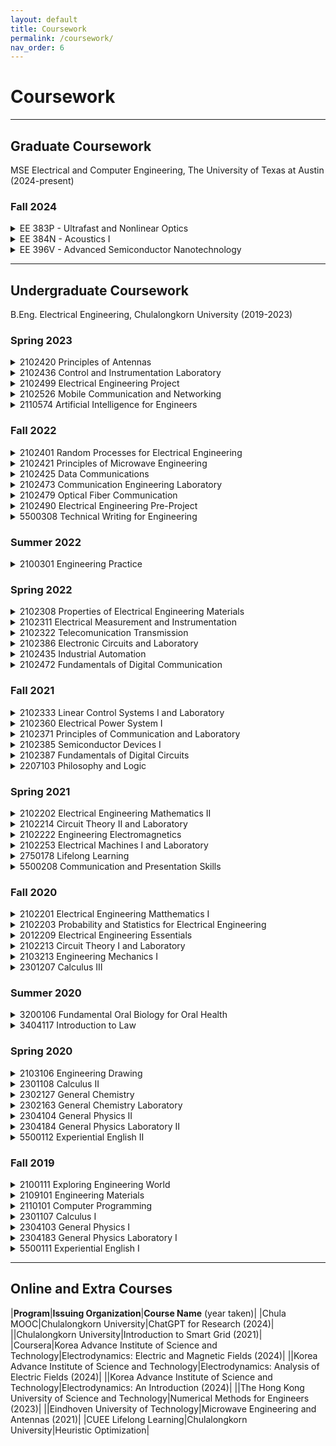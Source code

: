 ```yaml
---
layout: default
title: Coursework
permalink: /coursework/
nav_order: 6
---
```


# Coursework

---

## Graduate Coursework
MSE Electrical and Computer Engineering, The University of Texas at Austin (2024-present)

### Fall 2024

<Details>
<summary> EE 383P - Ultrafast and Nonlinear Optics </summary>
{% highlight ruby %}
    Credit hours: '3'
    Instructor: 'David Burghoff'
    Contents:
     'Basic formalisms needed to describe ultrafast systems and nonlinear phenomena (such as the nonlinear wave equation and saturable absorption), as well as the fundamental origins of these phenomena'
     'Methods for generating ultrafast states of light, including mode-locking, Q-switching, and novel frequency comb formation'
     'Techniques for detecting and characterizing ultrafast sources, such as autocorrelation, FROG, and SPIDER'
     'Important applications of ultrafast/nonlinear optical technology, including dual-comb spectroscopy, lidar, terahertz generation, and attosecond science'
    Books:
     'Nonlinear Optics (Boyd)'
     'Ultrafast Optics (Weiner)'
{% endhighlight %}
</details>

<Details>
<summary> EE 384N - Acoustics I </summary>
{% highlight ruby %}
    Credit hours: '3'
    Instructor: 'Mark F. Hamilton'
    Contents:
     'General theory of waves; transient and steady-state disturbances; reflection and transmission at interfaces; impedance terminations'
     'Lumped-element approximations; barriers; normal modes of strings membranes, and enclosures; horns'
     'Stratified media; ray theory; introduction to attenuation and dispersion due to viscosity, heat conduction, and relaxation'
    Books:
     'Fundamentals of Physical Acoustics (Blackstock)'
{% endhighlight %}
</details>

<Details>
<summary> EE 396V - Advanced Semiconductor Nanotechnology </summary>
{% highlight ruby %}
    Credit hours: '3'
    Instructor: 'Xiuling Li'
    Contents:
     'Introduction of nanotechnology and formation of nanotechnology building blocks'
     'Characterization of nanotechnology building blocks'
     'Nano-devices'
     'Nano-systems and manufacturing'
{% endhighlight %}
</details>

---

## Undergraduate Coursework
B.Eng. Electrical Engineering, Chulalongkorn University (2019-2023)

### Spring 2023

<Details>
<summary> 2102420 Principles of Antennas </summary>
{% highlight ruby %}
    Units: '3 (3-0-6)'
    Instructor: 'Jakapan Lee'
    Contents: 
     'Basic definition and theory; Isotropic point source; Power and field patterns; Directivity and gain; Efficiency, polarization; Input impedance and bandwidth'
     'Friis transmission equation; Radiation from current elements; Ground effects; Radiation properties of wire and loop antennas' 
     'Array antenna; Yagi-Uda antenna and log-periodic antenna; Aperture antenna; Microstrip antenna'
     'Modern antenna for current applications; Antenna characteristics measurement'
    Books: 
     'Fundamentals of Engineering Electromagnetics (Cheng)'
     'Antenna Theory: Analysis and Design (Balanis)'
{% endhighlight %}
</details>

<Details>
<summary> 2102436 Control and Instrumentation Laboratory </summary>
{% highlight ruby %}
    Units: '1 (0-3-0)'
    Instructors: 'David Banjerdpongchai, Suchin Arunsawatwong, Manop Wongsaisuwan, Jitkomut Songsiri'
    Contents: 
     'Experimental topics related to control systems and instrumentation: Linear and nonlinear systems, PID controllers, System identifications'
{% endhighlight %}
</details>

<Details>
<summary> 2102499 Electrical Engineering Project </summary>
{% highlight ruby %}
    Units: '3 (0-6-3)'
    Contents: 
     'Practical and interesting projects or problems in various fields of electrical engineering: power, electronics, control systems and communications.'
{% endhighlight %}
</details>

<Details>
<summary> 2102526 Mobile Communication and Networking </summary>
{% highlight ruby %}
    Units: '3 (3-0-9)'
    Instructors: 'Pasu Kaewplang, Panuwat Janpugdee, Lunchakorn Wuttisittikulkij, Chaodit Aswakul'
    Contents: 
     'Overview of future wireless systems for voice, data, video and Internet services; Radio wave propagation and modeling'
     'Cellular concept and network planning; Voice codec: Linear Predictive Coding and waveform coding' 
     'Techniques for combating fading: adaptive equalizer, channel coding and diversity; FDMA, TDMA, CDMA, OFDM, multiuser and multicarrier systems'
     'Multiple input/output systems (MIMO), wireless local area networks: IEEE802 standards, cellular mobile phone systems standards: 4G and 5G, smart homes and appliances, wireless sensor networksx automated motorways, Ad-Hoc networks design and applications.'
     'Software-defined network (SDN)'
{% endhighlight %}
</details>

<Details>
<summary> 2110574 Artificial Intelligence for Engineers </summary>
{% highlight ruby %}
    Units: '3 (3-0-9)'
    Instructors: 'CPE faculties'
    Contents: 
     'Introduction to artificial intelligence; AI for optimization; Machine learning process'
     'Linear and logistic regression; Naïve Bayes classification'
     'Decision tree learning; unsupervised learning and clustering'
     'Artificial neural network; Deep learning'
{% endhighlight %}
</details>

### Fall 2022
<Details>
<summary> 2102401 Random Processes for Electrical Engineering </summary>
{% highlight ruby %}
    Units: '3 (3-0-6)'
    Instructors: 'Jitkomut Songsiri, Charnchai Pluempitiwiriyawej'
    Contents: 
     'Basic concepts of probability theory; Random variables; Stochastic processes; Mean, covariances, and correlations'
     'Stationary random processes; Analysis of random signals; Power spectral density; Response of linear systems to random signals; Amplitude modulation by random signals; Optimum linear estimators.'
    Book:
     'Probability, Statistics, and Random Processes For Electrical Engineering (Leon-Garcia)'
{% endhighlight %}
</details>

<Details>
<summary> 2102421 Principles of Microwave Engineering </summary>
{% highlight ruby %}
    Units: '3 (3-0-6)'
    Instructors: 'Jakapan Lee, Panuwat Janpugdee'
    Contents: 
     'Review of Maxwell’s equations, Plane waves; Microwave transmission lines and waveguides'
     'Microwave network analysis; Impedance and equivalent voltage and current; The s-matrix; Signal flow graphs; Impedance matching and tuning'
     'Power dividers and directional couplers; Microwave filters; Microwave amplifiers' 
     'Point-to-point microwave link; Radar system; Microwave propagation; Noises'
    Books: 
     'Fundamentals of Engineering Electromagnetics (Cheng)'
     'Microwave Engineering (Pozar)'
{% endhighlight %}
</details>

<Details>
<summary> 2102425 Data Communications </summary>
{% highlight ruby %}
    Units: '3 (3-0-6)'
    Instructor: 'Chaiyachet Saivichit'
    Contents: 
     'Introduction to data communications and networks; Layered protocols and network architectures; Basics of data transmission (characteristics of transmission media, modulation, multiplexing)' 
     'Data link protocols (error detection, error correction, data link control protocols)'
     'Point-to-point protocols at network layer (routing, flow control, error recovery); Delay models in data networks'
     'Multi-access communications (Aloha, CSMA, multi-access reservations); Network security; Cloud network, architecture and system'
    Book: 
     'Introduction to Data Communications and Networking (Forouzan)'
{% endhighlight %}
</details>

<Details>
<summary> 2102473 Communication Engineering Laboratory </summary>
{% highlight ruby %}
    Units: '3 (3-0-6)'
    Instructors: 'EE faculties'
    Contents: 
     'Hands-on laboratory in three major areas related to communication engineering, namely, telecommunications, electromagnetic waves and digital signal processing.'
{% endhighlight %}
</details>

<Details>
<summary> 2102479 Optical Fiber Communication </summary>
{% highlight ruby %}
    Units: '3 (3-0-6)'
    Instructor: 'Duang-rudee Worasucheep'
    Contents: 
     'Overview of optical fiber communications; Wave guiding in optical fibers, Mode theory for dielectric circular waveguides' 
     'Signal distortion in optical fibers due to loss and dispersion' 
     'Optical sources, laser diodes; Modulation techniques'
     'Photodetector, optical receiver operation'
     'Digital transmission systems, power budget analysis; Dispersion management; Optical fiber amplifiers'
     'Principle and components in WDM systems; Introduction to FTTX.'
    Book: 
     'Optical Fiber Communications (Keiser)'
{% endhighlight %}
</details>

<Details>
<summary> 2102490 Electrical Engineering Pre-Project </summary>
{% highlight ruby %}
    Units: '1 (0-2-1)'
    Instructor: 'Suwit Kiravittaya'
    Contents: 
     'Problem framework; Guidelines for problem solving and solution of an electrical engineering project'
{% endhighlight %}
</details>

<Details>
<summary> 5500308 Technical Writing for Engineering </summary>
{% highlight ruby %}
    Units: '3 (3-0-6)'
    Instructor: 'Rananda Rungnaphawet'
    Contents: 
     'Practice in writing summaries composing different types and styles of writing in the field of engineering and writing reports of studies and experiments.'
{% endhighlight %}
</details>

### Summer 2022
<Details>
<summary> 2100301 Engineering Practice </summary>
{% highlight ruby %}
    Units: '2'
    Contents: 
     'Engineering practice in related areas under supervision of experienced engineers in private sectors or government agencies.'
{% endhighlight %}
</details>

### Spring 2022
<Details>
<summary> 2102308 Properties of Electrical Engineering Materials </summary>
{% highlight ruby %}
    Units: '3 (3-0-6)'
    Instructors: 'Apiwat Lek-Uthai, Songphol Kanjanachuchai, Suwit Kiravittaya'
    Contents: 
     'Structure of materials; electrical properties of materials; magnetic properties of materials; electrical conductors'
     'Introduction to semiconductor devices; superconductivity; solid, liquid and gas dielectrics; applications of materials in electrical power.'
    Book: 
     'Principles of electronic materials and device (Kasap)'
{% endhighlight %}
</details>

<Details>
<summary> 2102311 Electrical Measurement and Instrumentation </summary>
{% highlight ruby %}
    Units: '3 (3-0-6)'
    Instructors: 'Chanchana Tangwongsan, Arporn Teeramongkonrasmee'
    Contents: 
     'Units and standard of electrical measurement;Instrument classification and characteristics; Measurement analysis' 
     'Measurement of DC and AC current and voltage using analog and digital instruments'
     'Power, power factor, and energy measurement' 'Measurement of resistance, inductance, capacitance'
     'Frequency and period/time-interval measurement'
     'Noises; Transducers; Calibration'
{% endhighlight %}
</details>

<Details>
<summary> 2102322 Telecomunication Transmission </summary>
{% highlight ruby %}
    Units: '3 (3-0-6)'
    Instructors: 'Pasu Kaewplang, Panuwat Janpugdee'
    Contents: 
     'Wire and wireless communication'
     'Network; Z, Y, S, ABCD matrices'
     'Connection and basic circuits, Network transformation, Transmission quantities, Signal transmission circuit techniques, Wave filters, attenuator, Impedance matching, Transmission line theory, Incident and reflected waves, Standing wave ratio, Line characteristics for open, short, terminated load, lossless and lossy lines'
     'Reflections in time domain, bounce diagrams' 'Introduction to Optical Communications and Networking'
     'Plane wave propagtion; Radio wave propagation'
{% endhighlight %}
</details>

<Details>
<summary> 2102386 Electronic Circuits and Laboratory </summary>
{% highlight ruby %}
    Units: '4 (3-3-6)'
    Instructor: 'Cherdkul Sopavanit, Wanchalerm Pora, Bunchauy Supmonchai, Napong Panitantum'
    Contents: 
     'Current-voltage and frequency characteristics; Analysis and design of diode circuits'
     'Aanalysis and design of BJT, MOS, CMOS and BiCMOS transistor circuits'
     'Operational amplifier and its applications, power supply module'
     'Experimental topics relate to semiconductor devices, transistor amplifiers, frequency response, operational amplifier and its applications.'
    Book: 
     'Microelectronic Circuits (Sedra and Smith)'    
{% endhighlight %}
</details>

<Details>
<summary> 2102435 Industrial Automation </summary>
{% highlight ruby %}
    Units: '3 (3-0-6)'
    Instructor: 'David Banjerdpongchai'
    Contents: 
     'Thermal sensors; mechanical sensors; optical sensors'
     'Signal conditioning; final control elements; programmable logic control (PLC); distributed control system (DCS)'
     'Communication modules; Human machine interface (HMI); Alarm management systems'
     'Selected applications to factory automation and process automation'
    Book: 
     'Process Control Instrumentation Technology (Johnson)' 
{% endhighlight %}
</details>

<Details>
<summary> 2102472 Fundamentals of Digital Communication </summary>
{% highlight ruby %}
    Units: '3 (3-0-6)'
    Instructors: 'Widhyakorn Asdornwised, Lunchakorn Wuttisittikulkij'
    Contents: 
     'Signals and Spectra; random signals and power spectral density; Review of sampling theorem; probability and random processes'
     'Baseband and bandpass transmission; Baseband digital modulation and pulse shaping' 
     'Bandpass digital modulation; Detection theory; Coherent and noncoherent receiver'
     'Performance analysis: bit and symbol error rate; channel equalization; Time synchronization'
     'Multipath fading channels; Spread spectrum techniques; multichannel and multicarrier systems'
     'Introduction to information theory; Source coding, Channel coding'
    Book:
     'Fundamentals of Digital Communication (Madhow)'
{% endhighlight %}
</details>

### Fall 2021
<Details>
<summary> 2102333 Linear Control Systems I and Laboratory </summary>
{% highlight ruby %}
    Units: '4 (3-3-6)'
    Instructor: 'Manop Wongsaisuwan'
    Contents: 
     'Open-loop and closed-loop control systems;Mathematical models of physical systems; Linearization'
     'Block diagrams; Signal flow graphs; Basic control actions and compensations'
     'Time-domain responses; Routh-Hurwitz stability test; Control system design by the root locus method'
     'Bode and Nyquist plots; Nyquist stability criterion; Control system design by frequency response method'
     'Computer simulation and experiment of control system design'
    Book:
     'Modern Control Engineering (Ogata)'
{% endhighlight %}
</details>

<Details>
<summary> 2102360 Electrical Power System I </summary>
{% highlight ruby %}
    Units: '3 (3-0-6)'
    Instructors: 'Naebboon Hoonchareon, Kulyos Audomvongseree, Surachai Chaitusaney, Hadsakoon Boriphonmongkol'
    Contents: 
     'Introduction to power systems; Sources of electric energy; Power system structure; load characteristics; Basic power system calculation; Electric power plants'
     'Transmission line parameters; Transmission line model and performance analysis' 
     'Power transformer model and perunit system' 'Electrical power distribution system; Power system equipment'
{% endhighlight %}
</details>

<Details>
<summary> 2102371 Principles of Communication and Laboratory </summary>
{% highlight ruby %}
    Units: '3 (3-0-6)'
    Instructors: 'Nisachon Tangsangiumvisai, Lunchakorn Wuttisittikulkij, Teerapol Silawan'
    Contents: 
     'Communication models, wire/cable and wireless/radio; An overview of signals, linear systems and Fourier transform'
     'Analog modulation; random process and noise in communication systems'
     'Digital baseband transmission and power spectrum analysis; Nyquist’s sampling theorem and quantization; Pulse code modulation, Delta modulation and Time division multiplexing'
     'Introduction to digital modulation and information theory; Introduction to communication systems: transmission lines, radio wave propagation, microwave components and communication, satellite communications, optical communication'
{% endhighlight %}
</details>

<Details>
<summary> 2102385 Semiconductor Devices I </summary>
{% highlight ruby %}
    Units: '3 (3-0-6)'
    Instructor: 'Songphol Kanjanachuchai'
    Contents: 
     'Crystal properties and growth of semiconductors; Atoms and electrons; Energy band and charge carriers in semiconductors; excess carriers in semiconductors'
     'Junctions; Field-effect transistors; Bipolar junction transistors'
     'Optoelectronic devices; Power devices'
    Book:
     'Solid State Electronic Devices (Streetman and Banerjee)'
{% endhighlight %}
</details>

<Details>
<summary> 2102387 Fundamentals of Digital Circuits </summary>
{% highlight ruby %}
    Units: '3 (3-0-6)'
    Instructor: 'Wanchalerm Pora, Bunchauy Supmonchai, Suree Pumrin'
    Contents: 
     'Number systems and codes; Boolean algebra; Minterms and maxterms; sum-of-products and product-of-sums'
     'Karnaugh maps; Two-level and multi-level gate circuits; Medium-scale combinational circuits: multiplexer, encoder, and decoder; Combinational circuit design'
     'Sequential circuits: latch, flip-flop; register, and counter; Analysis of clocked sequential circuits: Moore and Mealy machines'
     'Circuits for arithmetic operations: adder, subtractor, and multiplier'
     'MOS and CMOS logic; VHDL for digital system design; Logic simulation and FPGA programming.'
    Book:
     'Fundamentals of logic design (Roth)'
{% endhighlight %}
</details>

<Details>
<summary> 2207103 Philosophy and Logic </summary>
{% highlight ruby %}
    Units: '3 (3-0-6)'
    Instructor: 'Arts faculty'
    Contents: 
     'Meaning and scope of philosophy; major problems of philosophy; The problems of ultimate reality, Knowledge and sources of knowledge'
     'Ethics, aesthetics, and applied philosophy' 'Logic as an instrument of philosophy; Nature of inductive and deductive methods of easoning; principles of valid and invalid reasoning; analysis of reasoning in ordinary language' 
{% endhighlight %}
</details>

### Spring 2021
<Details>
<summary> 2102202 Electrical Engineering Mathematics II </summary>
{% highlight ruby %}
    Units: '3 (3-0-6)'
    Instructor: 'Nisachon Tangsangiumvisai'
    Contents: 
     'Systems of linear equations; elementary row operations; Rank; Matrix algebra; Inverse of a matrix; LU factorization; Determinants'
     'Vector spaces and subspaces; Bases and dimensions; Linear transformation and matrix representation; Coordinate vectors; Change of basis' 
     'Eigenvalues and eigenvectors; Diagonalization and similarity transformation; Functions of a square matrix; Cayley-Hamilton theorem; Infinite series, Matrix exponentials; Applications to differential equations'
     'Functions of a complex variable; Analytic functions and derivatives; Elementary functions; Integration in the complex plane; Cauchy’s integral theorem; Taylor and Laurent series; Residue theorem and applications; Conformal mapping'
    Books:
      'Linear Algebra with Applications (Nicholson)'
      'Complex Variables and Applications (Churchill)'
{% endhighlight %}
</details>

<Details>
<summary> 2102214 Circuit Theory II and Laboratory </summary>
{% highlight ruby %}
    Units: '3 (3-0-6)'
    Instructor: 'Naebboon Hoonchareon'
    Contents: 
     'Transient and steady-state responses: first-Order and second-order circuits, step response, zero-input and zerostate responses' 'Laplace transform analysis for circuit and transfer function applications: transient and steady-state responses, network and systems, frequency response'
     'Bode plots; Resonant circuit; Principles of basic filtering: low-pass filter, band-pass filter and high-pass filter'
     'Two-port networks: basic two-port parameters; interconnected twoport networks'
{% endhighlight %}
</details>

<Details>
<summary> 2102222 Engineering Electromagnetics </summary>
{% highlight ruby %}
    Units: '3 (3-0-6)'
    Instructor: 'Jakapan Lee'
    Contents: 
     'Vector analysis; Electrostatic fields in free space; Electrostatic fields in dielectrics and conductors; Laplace equation and simple solution method; Energy in electrostatic fields'
     'Convection current and conduction currents; Magnetostatic fields; Magnetic forces; Energy in magnetostatic fields'
     'Electromagnetic induction and Maxwell’s equations; Time-harmonic electromagnetic fields and their phasors'
     'Plane waves in an unbounded medium, free-space, dielectric and conductor; Electromagnetic power transmission and Poynting’s theorem'
    Book:
     'Fundamentals of Engineering Electromagnetics (Cheng)'
{% endhighlight %}
</details>

<Details>
<summary> 2102253 Electrical Machines I and Laboratory </summary>
{% highlight ruby %}
    Units: '4 (3-3-6)'
    Instructors: 'Somboon Sangwongwanich, Surapong Suwankawin'
    Contents: 
     'Basic principles of electromechanical energy conversion: electromagnetic forces, Faraday’s law, Ampere’s law, Gauss’s law, magnetic materials, magnetic circuits'
     'DC machine constructions; steady-state analysis, characteristics, and testing of dc generators and dc motors'
     'Construction and characteristics of transformers'
     'Fundamentals of ac machines; AC machine constructions; Rotating magnetic fields; Steady-state analysis, characteristics, and testing of synchronous generators and induction motors'
     'Hands-on activities and experimental topics related with the lecture'
    Book:
     'Electric Machinery Fundamentals (Chapman)'
{% endhighlight %}
</details>

<Details>
<summary> 2750178 Lifelong Learning </summary>
{% highlight ruby %}
    Units: '3 (3-0-6)'
    Instructors: 'EDU faculties'
    Contents: 
     'Learning system of each individual within the context of lifelong education; Essential attributes and skills for becoming a person with love of lifelong learning; Practical approaches for the fostering of a person with love of lifelong learning'
{% endhighlight %}
</details>

<Details>
<summary> 5500208 Communication and Presentation Skills </summary>
{% highlight ruby %}
    Units: '3 (3-0-6)'
    Instructors: 'Language institute faculties'
    Contents: 
     'Practice using English for social communication and giving oral presentation on engineering-related topics'
{% endhighlight %}
</details>

### Fall 2020
<Details>
<summary> 2102201 Electrical Engineering Matthematics I </summary>
{% highlight ruby %}
    Units: '3 (3-0-6)'
    Instructor: 'Supatana Auethavekiat'
    Contents: 
     'First-order and higher-order ordinary differential equations; Series solutions of ordinary differential equations'
     'Fourier series; Fourier integral and transform'
     'Laplace transform; Partial fraction expansion; Partial differential equations'
     'Boundary-value problem; applications in Electrical Engineering'
{% endhighlight %}
</details>

<Details>
<summary> 2102203 Probability and Statistics for Electrical Engineering </summary>
{% highlight ruby %}
    Units: '3 (3-0-6)'
    Instructor: 'Chaodit Aswakul'
    Contents: 
     'Elements of probability: axioms of probability, conditional probability, independent events, Bayes’ theorem' 
     'Random variables: discrete and continuous random variables, probability functions, function of r.v., expectation, variance, covariance, moments, moment generating functions, Markov’s and Chebyshev’s inequalities, the weak law of large numbers' 'Special random variables: Bernoulli, binomial, multinomial, geometric, Poisson, hypergeometric, negative binomial, uniform, normal (Gaussian), exponential, gamma, chi- square, t, F' 
     'Sampling: sample mean, sample variance, histogram, sampling distributions from a normal population' 
     'Parameter estimation: method of moments'
{% endhighlight %}
</details>

<Details>
<summary> 2012209 Electrical Engineering Essentials </summary>
{% highlight ruby %}
    Units: '3 (3-0-6)'
    Instructors: 'EE faculties'
    Contents: 
     'Basic knowledge and understanding of present trends of electrical engineering technology in various fields, i.e., electrical power, electronics, control, and communication, based on which the students can grasp the whole picture of electrical engineering.' 
     'The course is composed of lectures, hands-on laboratories in basic applications and MATLAB, and study trip. The lectures will be given by the Department staffs and invited experts from the industries, and will cover the topics ranging from basic researches to state-of-the-art technologies of each field.'
{% endhighlight %}
</details>

<Details>
<summary> 2102213 Circuit Theory I and Laboratory </summary>
{% highlight ruby %}
    Units: '4 (3-3-6)'
    Instructors: 'Chanchana Tangwongsan, Thavatchai Tayjasanant, Napong Panitantum'
    Contents: 
     'DC concepts; Ohm’s law; Kirchhoff’s laws; Circuit components; Passive sign convention' 'Periodic functions; Sinusoidal steady state; Phasor representations; Impedances and admittances'
     'Node and mesh analysis; superposition theorem; source transformation; Thevenin and Norton theorem; Maximum power transfer' 
     'Phasor diagram; AC power analysis; Polyphase circuits' 
     'Laboratories on electrical circuits and measuring equipments'
{% endhighlight %}
</details>

<Details>
<summary> 2103213 Engineering Mechanics I </summary>
{% highlight ruby %}
    Units: '3 (3-0-6)'
    Instructors: 'ME faculties'
    Contents: 
     'Introduction to statics; Two- and three-dimensional force systems' 
     'Equilibrium; Friction; Distributed forces; Fluid statics'
     'Introduction to dynamics; Kinematics of particles; Kinetics of particles; Plane kinematics of rigid bodies'
    Book:
     'Engineering Mechanics (Hibbeler)' 
{% endhighlight %}
</details>

<Details>
<summary> 2301207 Calculus III </summary>
{% highlight ruby %}
    Units: '3'
    Instructors: 'Paisan Nakmahachalasint, Khamron Mekchay, Nithi Rungtanapirom'
    Contents: 
     'Surfaces in three dimensional space; Polar coordinate system; Calculus of realvalued functions of several variables and its applications; Line integrals' 
{% endhighlight %}
</details>

### Summer 2020
<Details>
<summary> 3200106 Fundamental Oral Biology for Oral Health </summary>
{% highlight ruby %}
    Units: '3'
    Instructors: 'Thantrira Porntaveetus'
    Contents: 
     'Development, anatomy, biochemistry, and function of gingiva, teeth, and oral environment. Dental caries and periodontal diseases. Fluoride and cavity protection. Oral hygiene routine. Dental care and tooth whitening products. Dental treatment for children, adolescences, elderly people. Tooth replacement.' 
{% endhighlight %}
</details>

<Details>
<summary> 3404117 Introduction to Law </summary>
{% highlight ruby %}
    Units: '3'
    Instructors: 'Manit Chumpa'
    Contents: 
     'Introduction to the study of laws; nature and sources of law, kinds and characteristics of law; the making, application, and interpretation of law and its abrogation; law of persons: natural and juristic persons; legal rights; nature and kinds of rights; rights under the Civil and Commercial Codes; other laws having economic implication, including antitrust laws and consumer protection law.' 
{% endhighlight %}
</details>

### Spring 2020
<Details>
<summary> 2103106 Engineering Drawing </summary>
{% highlight ruby %}
    Units: '3'
    Instructors: 'Gridsada Phanomchoeng'
    Contents: 
     'Introduction to engineering drawing; Applied Geometry; Orthogrphic projection, writing, and reading'
     'Dimensioning; Sectional view; Threaded fastener; Assembly drawing; AutoCAD tutorial'
{% endhighlight %}
</details>

<Details>
<summary> 2301108 Calculus II </summary>
{% highlight ruby %}
    Units: '3'
    Instructors: 'Kirati Sriamorn'
    Contents: 
     'Mathematical Induction; Sequences; Series; Power Series; Taylor Series; Maclaurin Series'
     'Three dimensional space; Vector; Line; Plane; Vector function with limit derivative and integral; arc length'
     'Functions of several variables; Limits and Continuity; Partial derivatives; Tangent Planes and Linear Approximations; The Chain rule; Directional Derivatives and the Gradient Vector; Maximum and Minimum Values'
     'Double Integrals over Rectangles; Iterated Integrals; Double Integrals over General Regions'
     'First-order differential equations:Separable Equations; Homogeneous Differential Equation; Exact Differential Equation; Integrating factor; Linear and Bernoulli Differential Equations; Applications of Differential Equations'
{% endhighlight %}
</details>

<Details>
<summary> 2302127 General Chemistry </summary>
{% highlight ruby %}
    Units: '3'
    Instructors: 'Nattapong Paiboonvorachat, Sakulsuk Unarunotai'
    Contents: 
     'Atomic structures; Chemical bonding; Periodic table; Molecular structures'
     'Stoichiometry; States of matters; Solutions and Colloids; Thermodynamics; Chemical Equilibrium; Acid-base equilibira; Electrochemistry; Chemical kinetics; Nuclear reactions'
    Book:
     'Chemistry (Silberberg)'
{% endhighlight %}
</details>

<Details>
<summary> 2302163 General Chemistry Laboratory </summary>
{% highlight ruby %}
    Units: '1'
    Instructors: 'Chem faculties'
    Contents: 
     'Qualitative analysis techniques, Graham's law of gas diffusion, structure of metals and crystals, chemical equilibrium, indicators, acid-base titrations, pH of solution and hydrolysis.'
{% endhighlight %}
</details>

<Details>
<summary> 2304104 General Physics II </summary>
{% highlight ruby %}
    Units: '3'
    Instructors: 'Chayanit Asawatangtrakuldee'
    Contents: 
     'Electrostatics; DC circuit; AC circuit; basic electronics; electromagnetic induction; physical and geometrical optics; modern physics; application of basic physics.'
    Book:
     'Physics for Scientists and Engineers (Jewett and Serway)'
{% endhighlight %}
</details>

<Details>
<summary> 2304184 General Physics Laboratory II </summary>
{% highlight ruby %}
    Units: '1'
    Instructors: 'Physics faculties'
    Contents: 
     'Electrical measurement and basic electrical equipment; ammeter and voltmeter; AC circuit; semiconductor devices; lense and spherical mirror; diffraction and interference of light; polarization; radioactivity; electromagnetic induction.'
{% endhighlight %}
</details>

<Details>
<summary> 5500112 Experiential English II </summary>
{% highlight ruby %}
    Units: '3'
    Instructors: 'Language institute faculties'
    Contents: 
     'Further practice in the four language skills for everyday communication; analyzing, synthesizing, summarizing and evaluating information from different sources; giving oral and/or written presentations.'
{% endhighlight %}
</details>

### Fall 2019

<Details>
<summary> 2100111 Exploring Engineering World </summary>
{% highlight ruby %}
    Units: '3'
    Instructors: 'Engieering faculties'
    Contents: 
     'Engineering topics related to daily life: energy, resources, environment manufacturing, process, industry, material, automotive, infrastructure, information system and bio engineering'
{% endhighlight %}
</details>

<Details>
<summary> 2109101 Engineering Materials </summary>
{% highlight ruby %}
    Units: '3'
    Instructors: 'Engieering faculties'
    Contents: 
     'Crystal structure of solids. Crystal defects. Mechanical properties of materials.'
     'Dislocation and strengthening mechanism of metals. Mechanical failure of materials. Phase diagram and solid state reaction. Fabrication and applications of metals.' 
     'Structure, properties, and applications of ceramic.' 
     'Structure, properties, and applications of polymers.'
     'Structure, properties, and application ofcomposite materials.' 'Corrosion and degradation of materials.' 
     'Properties and applications of electronic materials.' 
     'Electrical properties of materials.'
     'Magnetic properties of materials.'
     'Innovation in material technology.'
    Book:
     'Materials Science and Engineering: An Introduction (Callister)'
{% endhighlight %}
</details>

<Details>
<summary> 2110101 Computer Programming </summary>
{% highlight ruby %}
    Units: '3'
    Instructors: 'Somchai Prasitjutrakul'
    Contents: 
     'Computer concepts, computer system components, hardware and softwae interaction, electronic information and data processing concepts' 
     'Programming: data type,operators, statements, control structures; programming tools; programming styles and conventions; debugging; program design and development with applications to engineering problems using a high level language.'
{% endhighlight %}
</details>

<Details>
<summary> 2301107 Calculus I </summary>
{% highlight ruby %}
    Units: '3'
    Instructors: 'Kirati Sriamorn'
    Contents: 
     'Limit, continuity, differentiation and integration of real-valued functions of a real variable and their applications; techniques of integration; improper integrals.'
{% endhighlight %}
</details>

<Details>
<summary> 2304103 General Physics I </summary>
{% highlight ruby %}
    Units: '3'
    Instructors: 'Physics faculties'
    Contents: 
     'Basic mathematics for general physics; mechanics and its applications; gases and kinetic theory; thermodynamics; transport phenomena and heat transfer; physical properties of matter'
{% endhighlight %}
</details>

<Details>
<summary> 2304183 General Physics Laboratory I </summary>
{% highlight ruby %}
    Units: '1'
    Instructors: 'Physics faculties'
    Contents: 
     'Measurement and precision; statistical analysis and precision ; simple harmonic motion ; rotational motion ; wave ; sound ; heat ; fluid'
{% endhighlight %}
</details>

<Details>
<summary> 5500111 Experiential English I </summary>
{% highlight ruby %}
    Units: '3'
    Instructors: 'Language institute faculties'
    Contents: 
     'Practice in the four language skills for everyday communication; comparing, analyzing, and synthesizing information from different sources; giving oral and/or written presentations'
{% endhighlight %}
</details>

---

## Online and Extra Courses

|__Program__|__Issuing Organization__|__Course Name__ (year taken)|
|Chula MOOC|Chulalongkorn University|ChatGPT for Research (2024)|
||Chulalongkorn University|Introduction to Smart Grid (2021)|
|Coursera|Korea Advance Institute of Science and Technology|Electrodynamics: Electric and Magnetic Fields (2024)|
||Korea Advance Institute of Science and Technology|Electrodynamics: Analysis of Electric Fields (2024)|
||Korea Advance Institute of Science and Technology|Electrodynamics: An Introduction (2024)|
||The Hong Kong University of Science and Technology|Numerical Methods for Engineers (2023)|
||Eindhoven University of Technology|Microwave Engineering and Antennas (2021)|
|CUEE Lifelong Learning|Chulalongkorn University|Heuristic Optimization|
